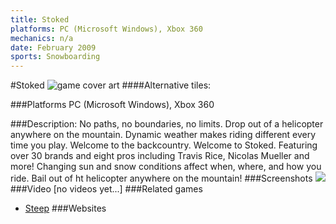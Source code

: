 ```yaml
---
title: Stoked
platforms: PC (Microsoft Windows), Xbox 360
mechanics: n/a
date: February 2009
sports: Snowboarding
---
```

#Stoked
![game cover art](//images.igdb.com/igdb/image/upload/t_cover_big/d4fjonmfsyjx68po4890.jpg "Logo Title Text 1")
####Alternative tiles:

###Platforms
PC (Microsoft Windows), Xbox 360

###Description:
No paths, no boundaries, no limits. Drop out of a helicopter anywhere on the mountain. Dynamic weather makes riding different every time you play. Welcome to the backcountry. Welcome to Stoked. Featuring over 30 brands and eight pros including Travis Rice, Nicolas Mueller and more! Changing sun and snow conditions affect when, where, and how you ride. Bail out of ht helicopter anywhere on the mountain!
###Screenshots
<a target="_blank" rel="noopener noreferrer" href="//images.igdb.com/igdb/image/upload/t_cover_big/ouf2iqwlrcxdi0h3kipy.jpg"><img src="//images.igdb.com/igdb/image/upload/t_thumb/ouf2iqwlrcxdi0h3kipy.jpg"/></a>
###Video
[no videos yet...]
###Related games
* [Steep](/games/steep-19554/)
###Websites

